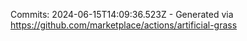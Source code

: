 Commits: 2024-06-15T14:09:36.523Z - Generated via https://github.com/marketplace/actions/artificial-grass
<br>
